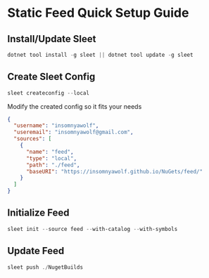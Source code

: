 # Static Feed Quick Setup Guide

## Install/Update Sleet

```powershell
dotnet tool install -g sleet || dotnet tool update -g sleet
```

## Create Sleet Config

```powershell
sleet createconfig --local
```

Modify the created config so it fits your needs

```json
{
  "username": "insomnyawolf",
  "useremail": "insomnyawolf@gmail.com",
  "sources": [
    {
      "name": "feed",
      "type": "local",
      "path": "./feed",
      "baseURI": "https://insomnyawolf.github.io/NuGets/feed/"
    }
  ]
}
```

## Initialize Feed

```powershell
sleet init --source feed --with-catalog --with-symbols
```

## Update Feed

```powershell
sleet push ./NugetBuilds
```
